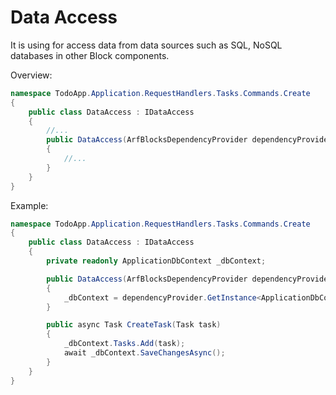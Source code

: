 # Data Access

It is using for access data from data sources such as SQL, NoSQL databases in other Block components.

Overview:
```c#
namespace TodoApp.Application.RequestHandlers.Tasks.Commands.Create
{
	public class DataAccess : IDataAccess
	{
		//...
		public DataAccess(ArfBlocksDependencyProvider dependencyProvider)
		{
			//...
		}
	}
}
```

Example:
```c#
namespace TodoApp.Application.RequestHandlers.Tasks.Commands.Create
{
	public class DataAccess : IDataAccess
	{
		private readonly ApplicationDbContext _dbContext;

		public DataAccess(ArfBlocksDependencyProvider dependencyProvider)
		{
			_dbContext = dependencyProvider.GetInstance<ApplicationDbContext>();
		}

		public async Task CreateTask(Task task)
		{
			_dbContext.Tasks.Add(task);
			await _dbContext.SaveChangesAsync();
		}
	}
}
```

